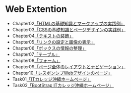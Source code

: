 # Web Extention

- Chapter02[「HTMLの基礎知識とマークアップの実践例」](https://itc-n21003.github.io/WebExtention/chapter02/ch02-firsthtml-linux.html)
- Chapter03[「CSSの基礎知識とページデザインの実践例」](https://itc-n21003.github.io/WebExtention/chapter03/ch03-markuptag1.html)
- Chapter04[「テキストの装飾」](https://itc-n21003.github.io/WebExtention/chapter04/ch04-markuptag1.html)
- Chapter05[「リンクの設定と画像の表示」](https://itc-n21003.github.io/WebExtention/chapter05/ch05-markuptag2.html)
- Chapter06[「ボックスの情報の整理」](https://itc-n21003.github.io/WebExtention/chapter06/index.html)
- Chapter07[「テーブル」](https://itc-n21003.github.io/WebExtention/chapter07/ch07-fontsytle.html)
- Chapter08[「フォーム」](https://itc-n21003.github.io/WebExtention/chapter08/ch08-linkimg.html)
- Chapter09[「ページ全体のレイアウトとナビゲーション」](https://itc-n21003.github.io/WebExtention/chapter09/ch09-boxcss.html)
- Chapter10[「レスポンシブWebデザインのページ」](https://itc-n21003.github.io/WebExtention/chapter10/ch10-table.html)
- Task01[「ITカレッジ沖縄ホームページ」](https://itc-n21003.github.io/WebExtention/Task01/index2.html)
- Task02[「BootStrap ITカレッジ沖縄ホームページ」](https://itc-n21003.github.io/WebExtention/Task02/index.html)